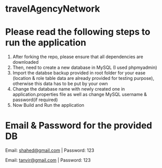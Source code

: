 # travelAgencyNetwork

Please read the following steps to run the application
======================================================
1. After forking the repo, please ensure that all dependencies are downloaded
2. Then, need to create a new database in MySQL (I used phpmyadmin)
3. Import the databse backup provided in root folder for your ease (location & role table data are already provided for testing purpose), 
    otherwise this data has to be put by your own 
3. Change the database name with newly created one in application.properties file as well as change MySQL username & password(if required)
4. Now Build and Run the application


Email & Password for the provided DB
===========================================
Email: shahed@gmail.com |
Password: 123

Email: tanvir@gmail.com |
Password: 123
